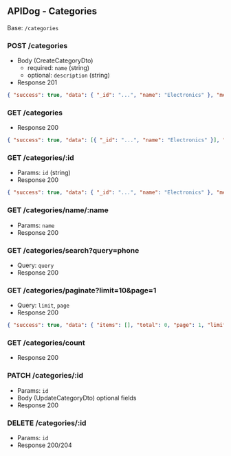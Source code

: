 ## APIDog - Categories

Base: `/categories`

### POST /categories
- Body (CreateCategoryDto)
  - required: `name` (string)
  - optional: `description` (string)
- Response 201
```json
{ "success": true, "data": { "_id": "...", "name": "Electronics" }, "meta": { "timestamp": "2025-09-30T12:00:00.000Z", "requestId": "req_..." } }
```

### GET /categories
- Response 200
```json
{ "success": true, "data": [{ "_id": "...", "name": "Electronics" }], "meta": { "timestamp": "2025-09-30T12:00:00.000Z", "requestId": "req_..." } }
```

### GET /categories/:id
- Params: `id` (string)
- Response 200
```json
{ "success": true, "data": { "_id": "...", "name": "Electronics" }, "meta": { "timestamp": "2025-09-30T12:00:00.000Z", "requestId": "req_..." } }
```

### GET /categories/name/:name
- Params: `name`
- Response 200

### GET /categories/search?query=phone
- Query: `query`
- Response 200

### GET /categories/paginate?limit=10&page=1
- Query: `limit`, `page`
- Response 200
```json
{ "success": true, "data": { "items": [], "total": 0, "page": 1, "limit": 10 }, "meta": { "timestamp": "2025-09-30T12:00:00.000Z", "requestId": "req_..." } }
```

### GET /categories/count
- Response 200

### PATCH /categories/:id
- Params: `id`
- Body (UpdateCategoryDto) optional fields
- Response 200

### DELETE /categories/:id
- Params: `id`
- Response 200/204



